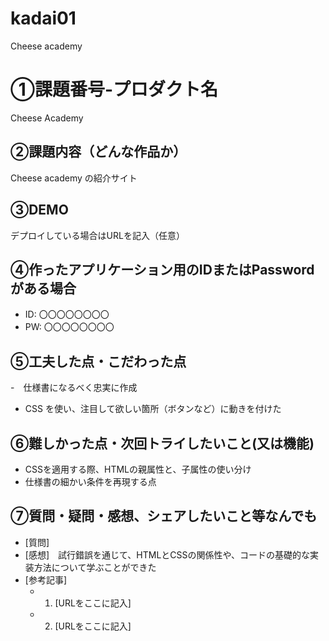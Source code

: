 # kadai01
Cheese academy
# ①課題番号-プロダクト名

Cheese Academy

## ②課題内容（どんな作品か）

Cheese academy の紹介サイト

## ③DEMO

デプロイしている場合はURLを記入（任意）

## ④作ったアプリケーション用のIDまたはPasswordがある場合

- ID: 〇〇〇〇〇〇〇〇
- PW: 〇〇〇〇〇〇〇〇

## ⑤工夫した点・こだわった点

-　仕様書になるべく忠実に作成
- CSS を使い、注目して欲しい箇所（ボタンなど）に動きを付けた
  
## ⑥難しかった点・次回トライしたいこと(又は機能)

- CSSを適用する際、HTMLの親属性と、子属性の使い分け
- 仕様書の細かい条件を再現する点

## ⑦質問・疑問・感想、シェアしたいこと等なんでも

- [質問]
- [感想]　試行錯誤を通じて、HTMLとCSSの関係性や、コードの基礎的な実装方法について学ぶことができた
- [参考記事]
  - 1. [URLをここに記入]
  - 2. [URLをここに記入]
